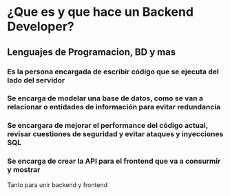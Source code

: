 # ¿Que es y que hace un Backend Developer?

## **Lenguajes de Programacion, BD y mas**

### Es la persona encargada de escribir código que se ejecuta del lado del servidor 

### Se encarga de modelar una base de datos, como se van a relacionar o entidades de información para evitar redundancia 

### Se encargara de mejorar el performance del código actual, revisar cuestiones de seguridad y evitar ataques y inyecciones SQL 

### Se encarga de crear la API para el frontend que va a consurmir y mostrar 
Tanto para unir backend y frontend

